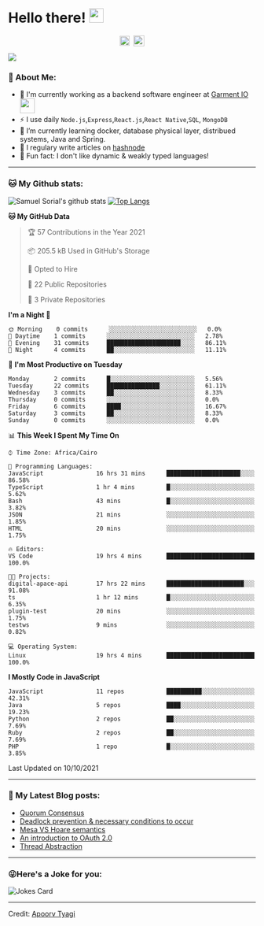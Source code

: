 # Hello there! <img src="https://github.com/TheDudeThatCode/TheDudeThatCode/blob/master/Assets/Hi.gif" width="29px">
<p align="center">
<a href="https://www.linkedin.com/in/samuel-sorial/" target="blank"><img align="center" src="https://cdn.jsdelivr.net/npm/simple-icons@3.0.1/icons/linkedin.svg" alt="samuel_linkedin" height="20" width="20" /></a>&nbsp;
<a href="https://stackoverflow.com/users/13089670/samuel-sorial"><img align="center" alt="Samuel Sorial stack over flow" width="22px" src="https://cdn.jsdelivr.net/npm/simple-icons@3.0.1/icons/stackoverflow.svg" /></a>
</p>


![](https://camo.githubusercontent.com/992babdffd8c74a1502de375fbdf7e4d54773242/68747470733a2f2f6d656469612e67697068792e636f6d2f6d656469612f53576f536b4e36447854737a71494b4571762f67697068792e676966)

### 🤵 About Me:
- 🏦 I'm currently working as a backend software engineer at [Garment IO](https://garment.io)
      <img src="https://media.giphy.com/media/WUlplcMpOCEmTGBtBW/giphy.gif" width="30">
- ⚡ I use daily ```Node.js```,```Express```,```React.js```,```React Native```,```SQL```, ```MongoDB```
- 🌱 I’m currently learning docker, database physical layer, distribued systems, Java and Spring.
- 📝 I regulary write articles on [hashnode](https://samuelsorial.tech/)
- 🤔 Fun fact: I don't like dynamic & weakly typed languages!

---
### 🐱 My Github stats:
![Samuel Sorial's github stats](https://github-readme-stats.vercel.app/api?username=samuel-sorial&show_icons=true&title_color=ffc857&icon_color=8ac926&text_color=daf7dc&bg_color=151515&hide=["stars"])
[![Top Langs](https://github-readme-stats.vercel.app/api/top-langs/?username=samuel-sorial&layout=compact&text_color=daf7dc&bg_color=151515)](https://github.com/anuraghazra/github-readme-stats)

<!--START_SECTION:waka-->
**🐱 My GitHub Data** 

> 🏆 57 Contributions in the Year 2021
 > 
> 📦 205.5 kB Used in GitHub's Storage 
 > 
> 💼 Opted to Hire
 > 
> 📜 22 Public Repositories 
 > 
> 🔑 3 Private Repositories  
 > 
**I'm a Night 🦉** 

```text
🌞 Morning    0 commits      ░░░░░░░░░░░░░░░░░░░░░░░░░   0.0% 
🌆 Daytime    1 commits      ░░░░░░░░░░░░░░░░░░░░░░░░░   2.78% 
🌃 Evening    31 commits     █████████████████████░░░░   86.11% 
🌙 Night      4 commits      ██░░░░░░░░░░░░░░░░░░░░░░░   11.11%

```
📅 **I'm Most Productive on Tuesday** 

```text
Monday       2 commits      █░░░░░░░░░░░░░░░░░░░░░░░░   5.56% 
Tuesday      22 commits     ███████████████░░░░░░░░░░   61.11% 
Wednesday    3 commits      ██░░░░░░░░░░░░░░░░░░░░░░░   8.33% 
Thursday     0 commits      ░░░░░░░░░░░░░░░░░░░░░░░░░   0.0% 
Friday       6 commits      ████░░░░░░░░░░░░░░░░░░░░░   16.67% 
Saturday     3 commits      ██░░░░░░░░░░░░░░░░░░░░░░░   8.33% 
Sunday       0 commits      ░░░░░░░░░░░░░░░░░░░░░░░░░   0.0%

```


📊 **This Week I Spent My Time On** 

```text
⌚︎ Time Zone: Africa/Cairo

💬 Programming Languages: 
JavaScript               16 hrs 31 mins      █████████████████████░░░░   86.58% 
TypeScript               1 hr 4 mins         █░░░░░░░░░░░░░░░░░░░░░░░░   5.62% 
Bash                     43 mins             █░░░░░░░░░░░░░░░░░░░░░░░░   3.82% 
JSON                     21 mins             ░░░░░░░░░░░░░░░░░░░░░░░░░   1.85% 
HTML                     20 mins             ░░░░░░░░░░░░░░░░░░░░░░░░░   1.75%

🔥 Editors: 
VS Code                  19 hrs 4 mins       █████████████████████████   100.0%

🐱‍💻 Projects: 
digital-apace-api        17 hrs 22 mins      ██████████████████████░░░   91.08% 
ts                       1 hr 12 mins        █░░░░░░░░░░░░░░░░░░░░░░░░   6.35% 
plugin-test              20 mins             ░░░░░░░░░░░░░░░░░░░░░░░░░   1.75% 
testws                   9 mins              ░░░░░░░░░░░░░░░░░░░░░░░░░   0.82%

💻 Operating System: 
Linux                    19 hrs 4 mins       █████████████████████████   100.0%

```

**I Mostly Code in JavaScript** 

```text
JavaScript               11 repos            ██████████░░░░░░░░░░░░░░░   42.31% 
Java                     5 repos             ████░░░░░░░░░░░░░░░░░░░░░   19.23% 
Python                   2 repos             ██░░░░░░░░░░░░░░░░░░░░░░░   7.69% 
Ruby                     2 repos             ██░░░░░░░░░░░░░░░░░░░░░░░   7.69% 
PHP                      1 repo              █░░░░░░░░░░░░░░░░░░░░░░░░   3.85%

```



 Last Updated on 10/10/2021
<!--END_SECTION:waka-->

---

### 📕 My Latest Blog posts:
<!-- BLOG-POST-LIST:START -->
- [Quorum Consensus](https://samuelsorial.tech/quorum-consensus)
- [Deadlock prevention & necessary conditions to occur](https://samuelsorial.tech/deadlock-prevention-and-necessary-conditions-to-occur)
- [Mesa VS Hoare semantics](https://samuelsorial.tech/mesa-vs-hoare-semantics)
- [An introduction to OAuth 2.0](https://samuelsorial.tech/an-introduction-to-oauth-20)
- [Thread Abstraction](https://samuelsorial.tech/thread-abstraction)
<!-- BLOG-POST-LIST:END -->
---

### 😜Here's a Joke for you:
<img src="https://readme-jokes.vercel.app/api" alt="Jokes Card" />

----

Credit: [Apoorv Tyagi](https://github.com/ApoorvTyagi)

